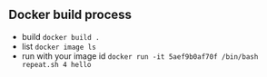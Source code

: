 ## Docker build process

* build `docker build .`
* list `docker image ls`
* run with your image id `docker run -it 5aef9b0af70f /bin/bash repeat.sh 4 hello`